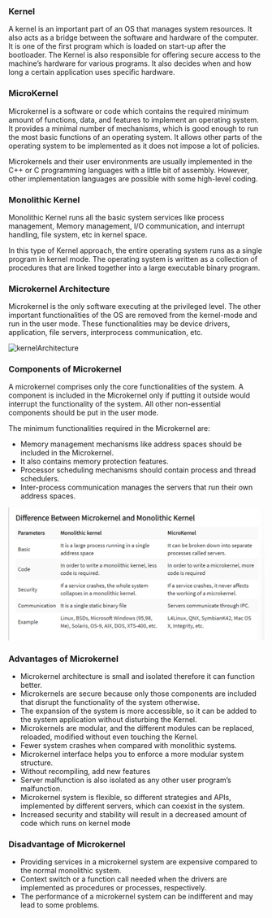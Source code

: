 ### Kernel
A kernel is an important part of an OS that manages system resources. It also acts as a bridge between the software and hardware of the computer. It is one of the first program which is loaded on start-up after the bootloader. The Kernel is also responsible for offering secure access to the machine’s hardware for various programs. It also decides when and how long a certain application uses specific hardware.

### MicroKernel
Microkernel is a software or code which contains the required minimum amount of functions, data, and features to implement an operating system. It provides a minimal number of mechanisms, which is good enough to run the most basic functions of an operating system. It allows other parts of the operating system to be implemented as it does not impose a lot of policies.

Microkernels and their user environments are usually implemented in the C++ or C programming languages with a little bit of assembly. However, other implementation languages are possible with some high-level coding.

### Monolithic Kernel
Monolithic Kernel runs all the basic system services like process management, Memory management, I/O communication, and interrupt handling, file system, etc in kernel space.

In this type of Kernel approach, the entire operating system runs as a single program in kernel mode. The operating system is written as a collection of procedures that are linked together into a large executable binary program.

### Microkernel Architecture
Microkernel is the only software executing at the privileged level. The other important functionalities of the OS are removed from the kernel-mode and run in the user mode. These functionalities may be device drivers, application, file servers, interprocess communication, etc.

![kernelArchitecture](https://www.guru99.com/images/1/121119_0439_Microkernel1.png)

### Components of Microkernel
A microkernel comprises only the core functionalities of the system. A component is included in the Microkernel only if putting it outside would interrupt the functionality of the system. All other non-essential components should be put in the user mode.

The minimum functionalities required in the Microkernel are:

- Memory management mechanisms like address spaces should be included in the Microkernel.
- It also contains memory protection features.
- Processor scheduling mechanisms should contain process and thread schedulers.
- Inter-process communication manages the servers that run their own address spaces.


![Alt text](images/image.png)

### Advantages of Microkernel

- Microkernel architecture is small and isolated therefore it can function better.
- Microkernels are secure because only those components are included that disrupt the functionality of the system otherwise.
- The expansion of the system is more accessible, so it can be added to the system application without disturbing the Kernel.
- Microkernels are modular, and the different modules can be replaced, reloaded, modified without even touching the Kernel.
- Fewer system crashes when compared with monolithic systems.
- Microkernel interface helps you to enforce a more modular system structure.
- Without recompiling, add new features
- Server malfunction is also isolated as any other user program’s malfunction.
- Microkernel system is flexible, so different strategies and APIs, implemented by different servers, which can coexist in the system.
- Increased security and stability will result in a decreased amount of code which runs on kernel mode


### Disadvantage of Microkernel

- Providing services in a microkernel system are expensive compared to the normal monolithic system.
- Context switch or a function call needed when the drivers are implemented as procedures or processes, respectively.
- The performance of a microkernel system can be indifferent and may lead to some problems.